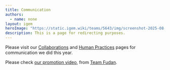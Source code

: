 ```yaml
---
title: Communication
authors:
  - name: none
layout: igem
heroImage: "https://static.igem.wiki/teams/5643/img/screenshot-2025-08-06-at-21-23-43.webp"
description: This is a page for redirecting purposes.
---
```


Please visit our [Collaborations](/collaborations/) and [Human Practices](/human-practices/) pages for communication we did this year.

Please check [our promotion video](https://video.igem.org/w/nri1zca7eHRFtGVEZWxfqe), from [Team Fudan](https://2025.igem.wiki/fudan/).
